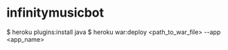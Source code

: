 # infinitymusicbot
$ heroku plugins:install java
$ heroku war:deploy <path_to_war_file> --app <app_name>
